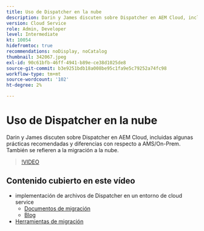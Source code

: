 ```yaml
---
title: Uso de Dispatcher en la nube
description: Darin y James discuten sobre Dispatcher en AEM Cloud, incluidas algunas prácticas recomendadas y diferencias con respecto a AMS/On-Prem. También se refieren a la migración a la nube.
version: Cloud Service
role: Admin, Developer
level: Intermediate
kt: 10054
hidefromtoc: true
recommendations: noDisplay, noCatalog
thumbnail: 342067.jpeg
exl-id: 90c61bfb-46ff-4941-b89e-ce38d1025de8
source-git-commit: b3e9251bdb18a008be95c1fa9e5c79252a74fc98
workflow-type: tm+mt
source-wordcount: '102'
ht-degree: 2%

---
```



# Uso de Dispatcher en la nube

Darin y James discuten sobre Dispatcher en AEM Cloud, incluidas algunas prácticas recomendadas y diferencias con respecto a AMS/On-Prem. También se refieren a la migración a la nube.

>[!VIDEO](https://video.tv.adobe.com/v/342067?quality=12&learn=on)

## Contenido cubierto en este vídeo

+ implementación de archivos de Dispatcher en un entorno de cloud service
   + [Documentos de migración](https://experienceleague.adobe.com/docs/experience-manager-cloud-manager/using/getting-started/dispatcher-configurations.html)
   + [Blog](https://medium.com/adobetech/migrating-a-dispatcher-configuration-from-managed-services-to-aem-as-a-cloud-service-fa8a80d242ee)
+ [Herramientas de migración](https://github.com/adobe/aio-cli-plugin-aem-cloud-service-migration)
